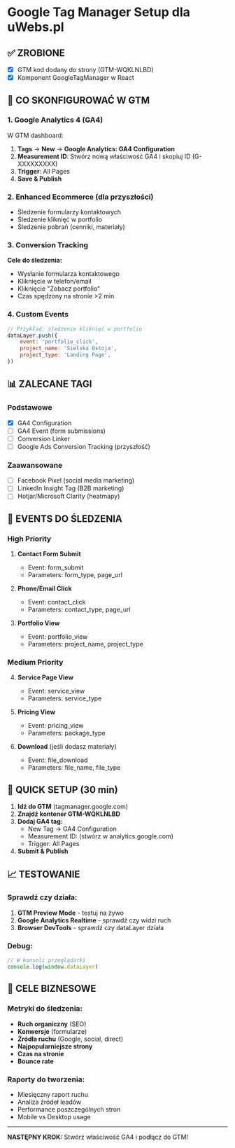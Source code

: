 # Google Tag Manager Setup dla uWebs.pl

## ✅ ZROBIONE

- [x] GTM kod dodany do strony (GTM-WQKLNLBD)
- [x] Komponent GoogleTagManager w React

## 🔧 CO SKONFIGUROWAĆ W GTM

### 1. Google Analytics 4 (GA4)

W GTM dashboard:

1. **Tags** → **New** → **Google Analytics: GA4 Configuration**
2. **Measurement ID**: Stwórz nową właściwość GA4 i skopiuj ID (G-XXXXXXXXX)
3. **Trigger**: All Pages
4. **Save & Publish**

### 2. Enhanced Ecommerce (dla przyszłości)

- Śledzenie formularzy kontaktowych
- Śledzenie kliknięć w portfolio
- Śledzenie pobrań (cenniki, materiały)

### 3. Conversion Tracking

**Cele do śledzenia:**

- Wysłanie formularza kontaktowego
- Kliknięcie w telefon/email
- Kliknięcie "Zobacz portfolio"
- Czas spędzony na stronie >2 min

### 4. Custom Events

```javascript
// Przykład: śledzenie kliknięć w portfolio
dataLayer.push({
	event: 'portfolio_click',
	project_name: 'Sielska Ostoja',
	project_type: 'Landing Page',
})
```

## 📊 ZALECANE TAGI

### Podstawowe

- [x] GA4 Configuration
- [ ] GA4 Event (form submissions)
- [ ] Conversion Linker
- [ ] Google Ads Conversion Tracking (przyszłość)

### Zaawansowane

- [ ] Facebook Pixel (social media marketing)
- [ ] LinkedIn Insight Tag (B2B marketing)
- [ ] Hotjar/Microsoft Clarity (heatmapy)

## 🎯 EVENTS DO ŚLEDZENIA

### High Priority

1. **Contact Form Submit**

   - Event: form_submit
   - Parameters: form_type, page_url

2. **Phone/Email Click**

   - Event: contact_click
   - Parameters: contact_type, page_url

3. **Portfolio View**
   - Event: portfolio_view
   - Parameters: project_name, project_type

### Medium Priority

4. **Service Page View**

   - Event: service_view
   - Parameters: service_type

5. **Pricing View**

   - Event: pricing_view
   - Parameters: package_type

6. **Download** (jeśli dodasz materiały)
   - Event: file_download
   - Parameters: file_name, file_type

## 🚀 QUICK SETUP (30 min)

1. **Idź do GTM** (tagmanager.google.com)
2. **Znajdź kontener GTM-WQKLNLBD**
3. **Dodaj GA4 tag:**
   - New Tag → GA4 Configuration
   - Measurement ID: (stwórz w analytics.google.com)
   - Trigger: All Pages
4. **Submit & Publish**

## 📈 TESTOWANIE

### Sprawdź czy działa:

1. **GTM Preview Mode** - testuj na żywo
2. **Google Analytics Realtime** - sprawdź czy widzi ruch
3. **Browser DevTools** - sprawdź czy dataLayer działa

### Debug:

```javascript
// W konsoli przeglądarki
console.log(window.dataLayer)
```

## 🎯 CELE BIZNESOWE

### Metryki do śledzenia:

- **Ruch organiczny** (SEO)
- **Konwersje** (formularze)
- **Źródła ruchu** (Google, social, direct)
- **Najpopularniejsze strony**
- **Czas na stronie**
- **Bounce rate**

### Raporty do tworzenia:

- Miesięczny raport ruchu
- Analiza źródeł leadów
- Performance poszczególnych stron
- Mobile vs Desktop usage

---

**NASTĘPNY KROK:** Stwórz właściwość GA4 i podłącz do GTM!

